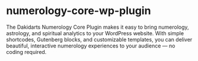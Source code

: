 # numerology-core-wp-plugin
The Dakidarts Numerology Core Plugin makes it easy to bring numerology, astrology, and spiritual analytics to your WordPress website. With simple shortcodes, Gutenberg blocks, and customizable templates, you can deliver beautiful, interactive numerology experiences to your audience — no coding required.
